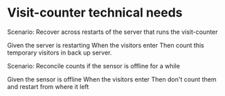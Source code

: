 # Visit-counter technical needs

Scenario: Recover across restarts of the server
that runs the visit-counter

  Given the server is restarting
  When the visitors enter
  Then count this temporary visitors in back up server.

Scenario: Reconcile counts if the sensor is offline for a while

  Given the sensor is offline
  When the visitors enter
  Then don't count them and
  restart from where it left
